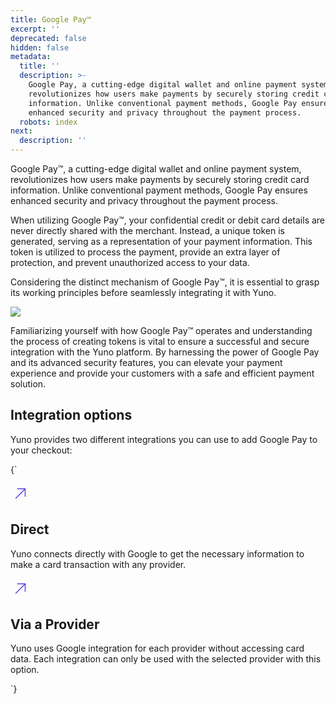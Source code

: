 ```yaml
---
title: Google Pay™
excerpt: ''
deprecated: false
hidden: false
metadata:
  title: ''
  description: >-
    Google Pay, a cutting-edge digital wallet and online payment system,
    revolutionizes how users make payments by securely storing credit card
    information. Unlike conventional payment methods, Google Pay ensures
    enhanced security and privacy throughout the payment process.
  robots: index
next:
  description: ''
---
```

Google Pay™, a cutting-edge digital wallet and online payment system, revolutionizes how users make payments by securely storing credit card information. Unlike conventional payment methods, Google Pay ensures enhanced security and privacy throughout the payment process.

When utilizing Google Pay™, your confidential credit or debit card details are never directly shared with the merchant. Instead, a unique token is generated, serving as a representation of your payment information. This token is utilized to process the payment, provide an extra layer of protection, and prevent unauthorized access to your data.

Considering the distinct mechanism of Google Pay™, it is essential to grasp its working principles before seamlessly integrating it with Yuno. 

![](https://files.readme.io/0e1e3fe-Mod1-Pay_API_Pay-D2x1.png)

Familiarizing yourself with how Google Pay™ operates and understanding the process of creating tokens is vital to ensure a successful and secure integration with the Yuno platform. By harnessing the power of Google Pay and its advanced security features, you can elevate your payment experience and provide your customers with a safe and efficient payment solution.

## Integration options

Yuno provides two different integrations you can use to add Google Pay to your checkout:

<HTMLBlock>{`
<body>
  <section class="cards_container">
    <div class="first_row">
      <a class="card" onclick="window.location='google-pay-direct-integration';">
        <div class="content">
          <div class="svg_content">
            <svg xmlns="http://www.w3.org/2000/svg" width="32" height="32" viewBox="0 0 14 15" fill="none">
              <path
                d="M10.8281 4V9.6875C10.8281 9.77452 10.7935 9.85798 10.732 9.91952C10.6705 9.98106 10.587 10.0156 10.5 10.0156C10.413 10.0156 10.3295 9.98106 10.268 9.91952C10.2064 9.85798 10.1719 9.77452 10.1719 9.6875V4.79188L3.73187 11.2319C3.66967 11.2898 3.5874 11.3214 3.50239 11.3199C3.41738 11.3184 3.33628 11.284 3.27616 11.2238C3.21604 11.1637 3.1816 11.0826 3.1801 10.9976C3.1786 10.9126 3.21016 10.8303 3.26812 10.7681L9.70812 4.32812H4.81249C4.72547 4.32812 4.64201 4.29355 4.58047 4.23202C4.51894 4.17048 4.48437 4.08702 4.48437 4C4.48437 3.91298 4.51894 3.82952 4.58047 3.76798C4.64201 3.70645 4.72547 3.67188 4.81249 3.67188H10.5C10.587 3.67188 10.6705 3.70645 10.732 3.76798C10.7935 3.82952 10.8281 3.91298 10.8281 4Z"
                fill="#513CE1" />
            </svg>
          </div>
          <h2>
            Direct
          </h2>
          <p>
	    Yuno connects directly with Google to get the necessary information to make a card transaction with any provider. 
          </p>
        </div>
      </a>
      <a class="card" onclick="window.location='integration-via-provider-google-pay';">
        <div class="content">
          <div class="svg_content">
            <svg xmlns="http://www.w3.org/2000/svg" width="32" height="32" viewBox="0 0 14 15" fill="none">
              <path
                d="M10.8281 4V9.6875C10.8281 9.77452 10.7935 9.85798 10.732 9.91952C10.6705 9.98106 10.587 10.0156 10.5 10.0156C10.413 10.0156 10.3295 9.98106 10.268 9.91952C10.2064 9.85798 10.1719 9.77452 10.1719 9.6875V4.79188L3.73187 11.2319C3.66967 11.2898 3.5874 11.3214 3.50239 11.3199C3.41738 11.3184 3.33628 11.284 3.27616 11.2238C3.21604 11.1637 3.1816 11.0826 3.1801 10.9976C3.1786 10.9126 3.21016 10.8303 3.26812 10.7681L9.70812 4.32812H4.81249C4.72547 4.32812 4.64201 4.29355 4.58047 4.23202C4.51894 4.17048 4.48437 4.08702 4.48437 4C4.48437 3.91298 4.51894 3.82952 4.58047 3.76798C4.64201 3.70645 4.72547 3.67188 4.81249 3.67188H10.5C10.587 3.67188 10.6705 3.70645 10.732 3.76798C10.7935 3.82952 10.8281 3.91298 10.8281 4Z"
                fill="#513CE1" />
            </svg>
          </div>
          <h2>
            Via a Provider
          </h2>
          <p>
            Yuno uses Google integration for each provider without accessing card data. Each integration can only be used with the selected provider with this option.
          </p>
        </div>
      </a>
    </div>
  </section>
</body>
`}</HTMLBlock>

<br />